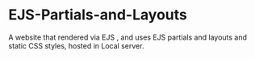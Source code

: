 # EJS-Partials-and-Layouts
A website that rendered via EJS , and uses EJS partials and layouts and static CSS styles, hosted in Local server.
